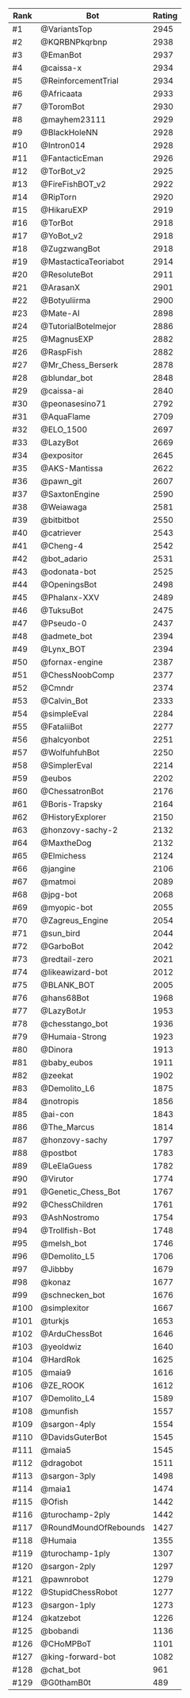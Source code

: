 Rank|Bot|Rating
---|---|---
#1|@VariantsTop|2945
#2|@KQRBNPkqrbnp|2938
#3|@EmanBot|2937
#4|@caissa-x|2934
#5|@ReinforcementTrial|2934
#6|@Africaata|2933
#7|@ToromBot|2930
#8|@mayhem23111|2929
#9|@BlackHoleNN|2928
#10|@Intron014|2928
#11|@FantacticEman|2926
#12|@TorBot_v2|2925
#13|@FireFishBOT_v2|2922
#14|@RipTorn|2920
#15|@HikaruEXP|2919
#16|@TorBot|2918
#17|@YoBot_v2|2918
#18|@ZugzwangBot|2918
#19|@MastacticaTeoriabot|2914
#20|@ResoluteBot|2911
#21|@ArasanX|2901
#22|@Botyuliirma|2900
#23|@Mate-AI|2898
#24|@TutorialBotelmejor|2886
#25|@MagnusEXP|2882
#26|@RaspFish|2882
#27|@Mr_Chess_Berserk|2878
#28|@blundar_bot|2848
#29|@caissa-ai|2840
#30|@peonasesino71|2792
#31|@AquaFlame|2709
#32|@ELO_1500|2697
#33|@LazyBot|2669
#34|@expositor|2645
#35|@AKS-Mantissa|2622
#36|@pawn_git|2607
#37|@SaxtonEngine|2590
#38|@Weiawaga|2581
#39|@bitbitbot|2550
#40|@catriever|2543
#41|@Cheng-4|2542
#42|@bot_adario|2531
#43|@odonata-bot|2525
#44|@OpeningsBot|2498
#45|@Phalanx-XXV|2489
#46|@TuksuBot|2475
#47|@Pseudo-0|2437
#48|@admete_bot|2394
#49|@Lynx_BOT|2394
#50|@fornax-engine|2387
#51|@ChessNoobComp|2377
#52|@Cmndr|2374
#53|@Calvin_Bot|2333
#54|@simpleEval|2284
#55|@FataliiBot|2277
#56|@halcyonbot|2251
#57|@WolfuhfuhBot|2250
#58|@SimplerEval|2214
#59|@eubos|2202
#60|@ChessatronBot|2176
#61|@Boris-Trapsky|2164
#62|@HistoryExplorer|2150
#63|@honzovy-sachy-2|2132
#64|@MaxtheDog|2132
#65|@Elmichess|2124
#66|@jangine|2106
#67|@matmoi|2089
#68|@jpg-bot|2068
#69|@myopic-bot|2055
#70|@Zagreus_Engine|2054
#71|@sun_bird|2044
#72|@GarboBot|2042
#73|@redtail-zero|2021
#74|@likeawizard-bot|2012
#75|@BLANK_BOT|2005
#76|@hans68Bot|1968
#77|@LazyBotJr|1953
#78|@chesstango_bot|1936
#79|@Humaia-Strong|1923
#80|@Dinora|1913
#81|@baby_eubos|1911
#82|@zeekat|1902
#83|@Demolito_L6|1875
#84|@notropis|1856
#85|@ai-con|1843
#86|@The_Marcus|1814
#87|@honzovy-sachy|1797
#88|@postbot|1783
#89|@LeElaGuess|1782
#90|@Virutor|1774
#91|@Genetic_Chess_Bot|1767
#92|@ChessChildren|1761
#93|@AshNostromo|1754
#94|@Trollfish-Bot|1748
#95|@melsh_bot|1746
#96|@Demolito_L5|1706
#97|@Jibbby|1679
#98|@konaz|1677
#99|@schnecken_bot|1676
#100|@simplexitor|1667
#101|@turkjs|1653
#102|@ArduChessBot|1646
#103|@yeoldwiz|1640
#104|@HardRok|1625
#105|@maia9|1616
#106|@ZE_ROOK|1612
#107|@Demolito_L4|1589
#108|@munfish|1557
#109|@sargon-4ply|1554
#110|@DavidsGuterBot|1545
#111|@maia5|1545
#112|@dragobot|1511
#113|@sargon-3ply|1498
#114|@maia1|1474
#115|@Ofish|1442
#116|@turochamp-2ply|1442
#117|@RoundMoundOfRebounds|1427
#118|@Humaia|1355
#119|@turochamp-1ply|1307
#120|@sargon-2ply|1297
#121|@pawnrobot|1279
#122|@StupidChessRobot|1277
#123|@sargon-1ply|1273
#124|@katzebot|1226
#125|@bobandi|1136
#126|@CHoMPBoT|1101
#127|@king-forward-bot|1082
#128|@chat_bot|961
#129|@G0thamB0t|489
